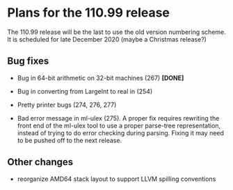 # Plans for the 110.99 release

The 110.99 release will be the last to use the old version numbering scheme.
It is scheduled for late December 2020 (maybe a Christmas release?)

## Bug fixes

  * Bug in 64-bit arithmetic on 32-bit machines (267) **[DONE]**

  * Bug in converting from LargeInt to real in (254)

  * Pretty printer bugs (274, 276, 277)

  * Bad error message in ml-ulex (275).  A proper fix requires rewriting the front
    end of the ml-ulex tool to use a proper parse-tree representation, instead of
    trying to do error checking during parsing.  Fixing it may need to be pushed
    off to the next release.

## Other changes

  * reorganize AMD64 stack layout to support LLVM spilling conventions
